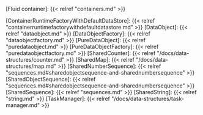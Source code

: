<!-- Links -->

<!-- Concepts -->

[Fluid container]: {{< relref "containers.md" >}}

<!-- Classes and interfaces -->

[ContainerRuntimeFactoryWithDefaultDataStore]: {{< relref "containerruntimefactorywithdefaultdatastore.md" >}}
[DataObject]: {{< relref "dataobject.md" >}}
[DataObjectFactory]: {{< relref "dataobjectfactory.md" >}}
[PureDataObject]: {{< relref "puredataobject.md" >}}
[PureDataObjectFactory]: {{< relref "puredataobjectfactory.md" >}}
[SharedCounter]: {{< relref "/docs/data-structures/counter.md" >}}
[SharedMap]: {{< relref "/docs/data-structures/map.md" >}}
[SharedNumberSequence]: {{< relref "sequences.md#sharedobjectsequence-and-sharednumbersequence" >}}
[SharedObjectSequence]: {{< relref "sequences.md#sharedobjectsequence-and-sharednumbersequence" >}}
[SharedSequence]: {{< relref "sequences.md" >}}
[SharedString]: {{< relref "string.md" >}}
[TaskManager]: {{< relref "/docs/data-structures/task-manager.md" >}}
